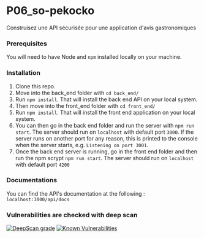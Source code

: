 # P06_so-pekocko
Construisez une API sécurisée pour une application d'avis gastronomiques

### Prerequisites ###

You will need to have Node and `npm` installed locally on your machine.

### Installation ###

1. Clone this repo. 
2. Move into the back_end folder with `cd back_end/`
3. Run `npm install`. That will install the back end API on your local system.
2. Then move into the front_end folder with `cd front_end/`
3. Run `npm install`. That will install the front end application on your local system. 
4. You can then go in the back end folder and run the server with `npm run start`. The server should run on `localhost` with default port `3000`. If the
    server runs on another port for any reason, this is printed to the
    console when the server starts, e.g. `Listening on port 3001`.
5. Once the back end server is running, go in the front end folder 
    and then run the npm scrypt `npm run start`.
    The server should run on `localhost` with default port `4200`

### Documentations ###
You can find the API's documentation at the following : 
`localhost:3000/api/docs`


### Vulnerabilities are checked with deep scan ###
[![DeepScan grade](https://deepscan.io/api/teams/11502/projects/14404/branches/267003/badge/grade.svg)](https://deepscan.io/dashboard#view=project&tid=11502&pid=14404&bid=267003)
[![Known Vulnerabilities](https://snyk.io/test/github/dimitriobin/P06_so-pekocko/badge.svg)](https://snyk.io/test/github/dimitriobin/P06_so-pekocko)
